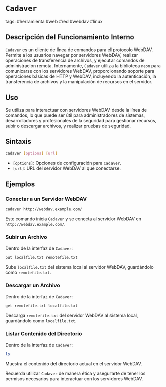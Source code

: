 # `Cadaver`

tags: #herramienta #web #red #webdav #linux

## Descripción del Funcionamiento Interno
`Cadaver` es un cliente de línea de comandos para el protocolo WebDAV. Permite a los usuarios navegar por servidores WebDAV, realizar operaciones de transferencia de archivos, y ejecutar comandos de administración remota. Internamente, `Cadaver` utiliza la biblioteca `neon` para comunicarse con los servidores WebDAV, proporcionando soporte para operaciones básicas de HTTP y WebDAV, incluyendo la autenticación, la transferencia de archivos y la manipulación de recursos en el servidor.

## Uso
Se utiliza para interactuar con servidores WebDAV desde la línea de comandos, lo que puede ser útil para administradores de sistemas, desarrolladores y profesionales de la seguridad para gestionar recursos, subir o descargar archivos, y realizar pruebas de seguridad.

## Sintaxis
```bash
cadaver [options] [url]
```
- `[options]`: Opciones de configuración para `Cadaver`.
- `[url]`: URL del servidor WebDAV al que conectarse.

## Ejemplos

### Conectar a un Servidor WebDAV
```bash
cadaver http://webdav.example.com/
```
Este comando inicia `Cadaver` y se conecta al servidor WebDAV en `http://webdav.example.com/`.

### Subir un Archivo
Dentro de la interfaz de `Cadaver`:
```bash
put localfile.txt remotefile.txt
```
Sube `localfile.txt` del sistema local al servidor WebDAV, guardándolo como `remotefile.txt`.

### Descargar un Archivo
Dentro de la interfaz de `Cadaver`:
```bash
get remotefile.txt localfile.txt
```
Descarga `remotefile.txt` del servidor WebDAV al sistema local, guardándolo como `localfile.txt`.

### Listar Contenido del Directorio
Dentro de la interfaz de `Cadaver`:
```bash
ls
```
Muestra el contenido del directorio actual en el servidor WebDAV.

Recuerda utilizar `Cadaver` de manera ética y asegurarte de tener los permisos necesarios para interactuar con los servidores WebDAV.
